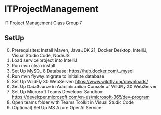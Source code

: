 # ITProjectManagement
IT Project Management Class Group 7

## SetUp
0. Prerequisites: Install Maven, Java JDK 21, Docker Desktop, IntelliJ, Visual Studio Code, NodeJS
1. Load service project into IntelliJ
2. Run mvn clean install
3. Set Up MySQL 8 Database: https://hub.docker.com/_/mysql
4. Run mvn flyway:migrate to initialize database
6. Set Up WildFly 30 WebServer: https://www.wildfly.org/downloads/
7. Set Up DataSource in Administration Console of WildFly 30 WebServer
9. Set Up Microsoft Teams Developer Sandbox: https://developer.microsoft.com/en-us/microsoft-365/dev-program
10. Open teams folder with Teams Toolkit in Visual Studio Code
11. (Optional) Set Up MS Azure OpenAI Service
